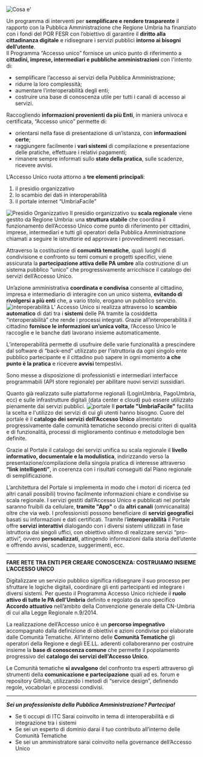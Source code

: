 ![Cosa e'](../../../../../accesso-unico/images/2018/11/cosae.png)

Un programma di interventi per **semplificare e rendere trasparente** il rapporto con la Pubblica Amministrazione che Regione Umbria ha finanziato con i fondi del POR FESR con l’obiettivo di garantire il **diritto alla cittadinanza digitale** e ridisegnare i servizi pubblici **intorno ai bisogni dell’utente**.
<br>Il Programma “Accesso unico” fornisce un unico punto di riferimento a **cittadini, imprese, intermediari e pubbliche amministrazioni** con l'intento di:
- semplificare l’accesso ai servizi della Pubblica Amministrazione;
- ridurre la loro complessità;
- aumentare l’interoperabilità degli enti;
- costruire una base di conoscenza utile per tutti i canali di accesso ai servizi.

Raccogliendo **informazioni provenienti da più Enti**, in maniera univoca e certificata, “Accesso unico” permette di:
 - orientarsi nella fase di presentazione di un’istanza, con **informazioni certe**;
 - raggiungere facilmente i **vari sistemi** di compilazione e presentazione delle pratiche, effettuare i relativi pagamenti;
- rimanere sempre informati sullo **stato della pratica**, sulle scadenze, ricevere avvisi.

L’Accesso Unico ruota attorno a **tre elementi principali**:

1. il presidio organizzativo
2. lo scambio dei dati in interoperabilità
3. il portale internet “UmbriaFacile”

![Presidio Organizzativo](../../../../accesso-unico/images/2018/11/presidioorganizzativo.png)
Il presidio organizzativo su **scala regionale** viene gestito da Regione Umbria: una **struttura stabile** che coordina il funzionamento dell’Accesso Unico come punto di riferimento per cittadini, imprese, intermediari e tutti gli operatori della Pubblica Amministrazione chiamati a seguire le istruttorie ed approvare i provvedimenti necessari.

Attraverso la costituzione di **comunità tematiche**, quali luoghi di condivisione e confronto su temi comuni e progetti specifici, viene assicurata la **partecipazione attiva delle PA umbre** alla costruzione di un sistema pubblico “unico” che progressivamente arricchisce il catalogo dei servizi dell’Accesso Unico.

Un’azione amministrativa **coordinata e condivisa** consente al cittadino, impresa e intermediario di interagire con un unico sistema, **evitando di rivolgersi a più enti** che, a vario titolo, erogano un pubblico servizio.
![interoperabilità](../../../../accesso-unico/images/2018/11/interoperabilita.png)
L’ Accesso Unico si realizza attraverso lo **scambio automatico** di dati tra i **sistemi** delle PA tramite la cosiddetta “interoperabilità” che rende i processi integrati.
Grazie all’interoperabilità il cittadino **fornisce le informazioni un’unica volta**, l’Accesso Unico le raccoglie e le banche dati lavorano insieme automaticamente.

L’interoperabilità permette di usufruire delle varie funzionalità a prescindere dal software di “back-end” utilizzato per l'istruttoria da ogni singolo ente pubblico partecipante e il cittadino può sapere in ogni momento **a che punto è la pratica** e ricevere **avvisi** tempestivi.

Sono messe a disposizione di professionisti e intermediari interfacce programmabili (API store regionale) per abilitare nuovi servizi sussidiari.

Quanto già realizzato sulle piattaforme regionali (LoginUmbria, PagoUmbria, ecc) e sulle infrastrutture digitali (data center e cloud) può essere utilizzato pienamente dai servizi pubblici.
![portale](../../../../accesso-unico/images/2018/11/portale.png)
Il **portale "UmbriaFacile"** facilita la scelta e l'utilizzo dei servizi di cui gli utenti hanno bisogno.
Cuore del portale è il **catalogo dei servizi dell’Accesso Unico** alimentato progressivamente dalle comunità tematiche secondo precisi criteri di qualità e di funzionalità, processi di miglioramento continuo e metodologie ben definite.

Grazie al Portale il catalogo dei servizi unifica su scala regionale il **livello informativo, documentale e la modulistica**, indirizzando verso la presentazione/compilazione della singola pratica di interesse attraverso **“link intelligenti”**, in coerenza con i risultati conseguiti dal Piano regionale di semplificazione.

L’architettura del Portale si implementa in modo che i motori di ricerca (ed altri canali possibili) trovino facilmente informazioni chiare e condivise su scala regionale.
I servizi gestiti dall’Accesso Unico e pubblicati nel portale saranno fruibili da cellulare,  **tramite "App"** o da **altri canali** (omnicanalità) oltre che via web.
I professionisti possono beneficiare di **servizi geografici** basati su informazioni e dati certificati.
Tramite l’**interoperabilità** il Portale offre **servizi interattivi** dialogando con i diversi sistemi utilizzati in fase istruttoria dai singoli uffici, con obiettivo ultimo di realizzare servizi “pro-attivi”, ovvero **personalizzati**, attingendo informazioni dalla storia dell’utente e offrendo avvisi, scadenze, suggerimenti, ecc.
-   -----------------------------------------

**FARE RETE TRA ENTI PER CREARE CONOSCENZA:
COSTRUIAMO INSIEME L’ACCESSO UNICO**

Digitalizzare un servizio pubblico significa ridisegnare il suo processo per sfruttare le logiche digitali, coordinare gli enti partecipanti ed integrare i diversi sistemi.
Per questo il Programma Accesso Unico richiede il **ruolo attivo di tutte le PA dell’Umbria** definito e regolato da uno specifico **Accordo attuativo** nell’ambito della Convenzione generale della CN-Umbria di cui alla Legge Regionale n.9/2014.

La realizzazione dell’Accesso unico è un **percorso impegnativo** accompagnato dalla  definizione di obiettivi e azioni condivise poi elaborate dalle Comunità Tematiche.
All’interno delle **Comunità Tematiche** gli operatori della Regione e degli EE.LL. aderenti collaboreranno per costruire insieme la **base di conoscenza comune** che permette il popolamento progressivo del **catalogo dei servizi dell'Accesso Unico**.

Le Comunità tematiche **si avvalgono** del confronto tra esperti attraverso gli strumenti della **comunicazione e partecipazione** quali ad es. forum e repository GitHub, utilizzando i metodi di “service design”, definendo regole, vocabolari e processi condivisi.

- ------------------------------

***Sei un professionista della Pubblica Amministrazione?
  Partecipa!***


- Se ti occupi di ITC  Sarai coinvolto in tema di interoperabilità e di integrazione tra i sistemi
- Se sei un esperto di dominio darai il tuo contributo all’interno delle Comunità Tematiche
- Se sei un amministratore sarai coinvolto nella governance dell’Accesso Unico
